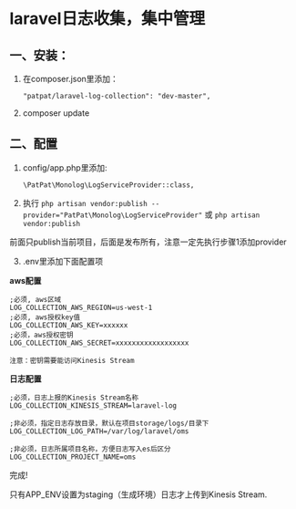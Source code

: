 # laravel日志收集，集中管理

## 一、安装：

1. 在composer.json里添加：

    `"patpat/laravel-log-collection": "dev-master",`
      
2. composer update

## 二、配置

1. config/app.php里添加: 

    `\PatPat\Monolog\LogServiceProvider::class,`
        
2. 执行
`php artisan vendor:publish --provider="PatPat\Monolog\LogServiceProvider"`
或
`php artisan vendor:publish`

前面只publish当前项目，后面是发布所有，注意一定先执行步骤1添加provider

3. .env里添加下面配置项

  **aws配置**

    ;必须, aws区域
    LOG_COLLECTION_AWS_REGION=us-west-1
    ;必须, aws授权key值
    LOG_COLLECTION_AWS_KEY=xxxxxx
    ;必须，aws授权密钥
    LOG_COLLECTION_AWS_SECRET=xxxxxxxxxxxxxxxxxx

    注意：密钥需要能访问Kinesis Stream

   **日志配置**
    
    ;必须，日志上报的Kinesis Stream名称
    LOG_COLLECTION_KINESIS_STREAM=laravel-log
    
    ;非必须，指定日志存放目录，默认在项目storage/logs/目录下
    LOG_COLLECTION_LOG_PATH=/var/log/laravel/oms
    
    ;非必须，日志所属项目名称，方便日志写入es后区分
    LOG_COLLECTION_PROJECT_NAME=oms
    
  完成!
  
  只有APP_ENV设置为staging（生成环境）日志才上传到Kinesis Stream.



